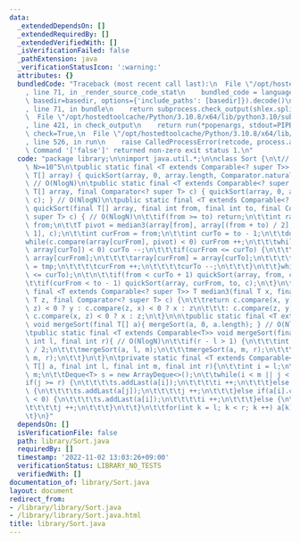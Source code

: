 ```yaml
---
data:
  _extendedDependsOn: []
  _extendedRequiredBy: []
  _extendedVerifiedWith: []
  _isVerificationFailed: false
  _pathExtension: java
  _verificationStatusIcon: ':warning:'
  attributes: {}
  bundledCode: "Traceback (most recent call last):\n  File \"/opt/hostedtoolcache/Python/3.10.8/x64/lib/python3.10/site-packages/onlinejudge_verify/documentation/build.py\"\
    , line 71, in _render_source_code_stat\n    bundled_code = language.bundle(stat.path,\
    \ basedir=basedir, options={'include_paths': [basedir]}).decode()\n  File \"/opt/hostedtoolcache/Python/3.10.8/x64/lib/python3.10/site-packages/onlinejudge_verify/languages/user_defined.py\"\
    , line 71, in bundle\n    return subprocess.check_output(shlex.split(command))\n\
    \  File \"/opt/hostedtoolcache/Python/3.10.8/x64/lib/python3.10/subprocess.py\"\
    , line 421, in check_output\n    return run(*popenargs, stdout=PIPE, timeout=timeout,\
    \ check=True,\n  File \"/opt/hostedtoolcache/Python/3.10.8/x64/lib/python3.10/subprocess.py\"\
    , line 526, in run\n    raise CalledProcessError(retcode, process.args,\nsubprocess.CalledProcessError:\
    \ Command '['false']' returned non-zero exit status 1.\n"
  code: "package library;\n\nimport java.util.*;\n\nclass Sort {\n\t// N=array.length\
    \ N>=10^5\n\tpublic static final <T extends Comparable<? super T>> void quickSort(final\
    \ T[] array) { quickSort(array, 0, array.length, Comparator.naturalOrder()); }\
    \ // O(NlogN)\n\tpublic static final <T extends Comparable<? super T>> void quickSort(final\
    \ T[] array, final Comparator<? super T> c) { quickSort(array, 0, array.length,\
    \ c); } // O(NlogN)\n\tpublic static final <T extends Comparable<? super T>> void\
    \ quickSort(final T[] array, final int from, final int to, final Comparator<?\
    \ super T> c) { // O(NlogN)\n\t\tif(from >= to) return;\n\t\tint range = to -\
    \ from;\n\t\tT pivot = median3(array[from], array[(from + to) / 2], array[to -\
    \ 1], c);\n\t\tint curFrom = from;\n\t\tint curTo = to - 1;\n\t\tdo {\n\t\t\t\
    while(c.compare(array[curFrom], pivot) < 0) curFrom ++;\n\t\t\twhile(c.compare(pivot,\
    \ array[curTo]) < 0) curTo --;\n\t\t\tif(curFrom <= curTo) {\n\t\t\t\tT tmp =\
    \ array[curFrom];\n\t\t\t\tarray[curFrom] = array[curTo];\n\t\t\t\tarray[curTo]\
    \ = tmp;\n\t\t\t\tcurFrom ++;\n\t\t\t\tcurTo --;\n\t\t\t}\n\t\t}while(curFrom\
    \ <= curTo);\n\t\n\t\tif(from < curTo + 1) quickSort(array, from, curTo + 1, c);\n\
    \t\tif(curFrom < to - 1) quickSort(array, curFrom, to, c);\n\t}\n\tprivate static\
    \ final <T extends Comparable<? super T>> T median3(final T x, final T y, final\
    \ T z, final Comparator<? super T> c) {\n\t\treturn c.compare(x, y) < 0 ? c.compare(y,\
    \ z) < 0 ? y : c.compare(z, x) < 0 ? x : z\n\t\t\t: c.compare(z, y) < 0 ? y :\
    \ c.compare(x, z) < 0 ? x : z;\n\t}\n\n\tpublic static final <T extends Comparable<T>>\
    \ void mergeSort(final T[] a){ mergeSort(a, 0, a.length); } // O(NlogN) N=a.length\n\
    \tpublic static final <T extends Comparable<T>> void mergeSort(final T[] a, final\
    \ int l, final int r){ // O(NlogN)\n\t\tif(r - l > 1) {\n\t\t\tint m = (l + r)\
    \ / 2;\n\t\t\tmergeSort(a, l, m);\n\t\t\tmergeSort(a, m, r);\n\t\t\tmerge(a, l,\
    \ m, r);\n\t\t}\n\t}\n\tprivate static final <T extends Comparable<T>> void merge(final\
    \ T[] a, final int l, final int m, final int r){\n\t\tint i = l;\n\t\tint j =\
    \ m;\n\t\tDeque<T> s = new ArrayDeque<>();\n\t\twhile(i < m || j < r){\n\t\t\t\
    if(j >= r) {\n\t\t\t\ts.addLast(a[i]);\n\t\t\t\ti ++;\n\t\t\t}else if(i >= m)\
    \ {\n\t\t\t\ts.addLast(a[j]);\n\t\t\t\tj ++;\n\t\t\t}else if(a[i].compareTo(a[j])\
    \ < 0) {\n\t\t\t\ts.addLast(a[i]);\n\t\t\t\ti ++;\n\t\t\t}else {\n\t\t\t\ts.addLast(a[j]);\n\
    \t\t\t\tj ++;\n\t\t\t}\n\t\t}\n\t\tfor(int k = l; k < r; k ++) a[k] = s.removeFirst();\n\
    \t}\n}"
  dependsOn: []
  isVerificationFile: false
  path: library/Sort.java
  requiredBy: []
  timestamp: '2022-11-02 13:03:26+09:00'
  verificationStatus: LIBRARY_NO_TESTS
  verifiedWith: []
documentation_of: library/Sort.java
layout: document
redirect_from:
- /library/library/Sort.java
- /library/library/Sort.java.html
title: library/Sort.java
---
```

